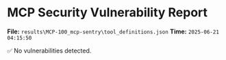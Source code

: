 # MCP Security Vulnerability Report
**File:** `results\MCP-100_mcp-sentry\tool_definitions.json`
**Time:** `2025-06-21 04:15:50`

✅ No vulnerabilities detected.
